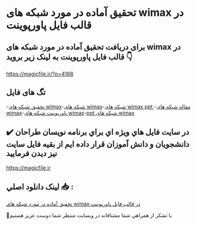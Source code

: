 # تحقیق آماده در مورد شبکه های wimax در قالب فایل پاورپوینت

## برای دریافت تحقیق آماده در مورد شبکه های wimax در قالب فایل پاورپوینت به لینک زیر بروید 👇

https://magicfile.ir/?p=4188

## تگ های فایل

-[تحقیق شبکه های wimax](https://magicfile.ir/product/%d8%aa%d8%ad%d9%82%db%8c%d9%82-%d8%b4%d8%a8%da%a9%d9%87-%d9%87%d8%a7%db%8c-wimax-%d8%af%d8%b1%d9%be%d8%a7%d9%88%d8%b1%d9%be%d9%88%db%8c%d9%86%d8%aa/)-[شبکه های wimax](https://magicfile.ir/product/%d8%aa%d8%ad%d9%82%db%8c%d9%82-%d8%b4%d8%a8%da%a9%d9%87-%d9%87%d8%a7%db%8c-wimax-%d8%af%d8%b1%d9%be%d8%a7%d9%88%d8%b1%d9%be%d9%88%db%8c%d9%86%d8%aa/)-[شبکه های wimax ppt ](https://magicfile.ir/product/%d8%aa%d8%ad%d9%82%db%8c%d9%82-%d8%b4%d8%a8%da%a9%d9%87-%d9%87%d8%a7%db%8c-wimax-%d8%af%d8%b1%d9%be%d8%a7%d9%88%d8%b1%d9%be%d9%88%db%8c%d9%86%d8%aa/)-[مقاله شبکه های wimax](https://magicfile.ir/product/%d8%aa%d8%ad%d9%82%db%8c%d9%82-%d8%b4%d8%a8%da%a9%d9%87-%d9%87%d8%a7%db%8c-wimax-%d8%af%d8%b1%d9%be%d8%a7%d9%88%d8%b1%d9%be%d9%88%db%8c%d9%86%d8%aa/)-[پاورپوینت شبکه های wimax](https://magicfile.ir/product/%d8%aa%d8%ad%d9%82%db%8c%d9%82-%d8%b4%d8%a8%da%a9%d9%87-%d9%87%d8%a7%db%8c-wimax-%d8%af%d8%b1%d9%be%d8%a7%d9%88%d8%b1%d9%be%d9%88%db%8c%d9%86%d8%aa/)-[ppt شبکه های wimax](https://magicfile.ir/product/%d8%aa%d8%ad%d9%82%db%8c%d9%82-%d8%b4%d8%a8%da%a9%d9%87-%d9%87%d8%a7%db%8c-wimax-%d8%af%d8%b1%d9%be%d8%a7%d9%88%d8%b1%d9%be%d9%88%db%8c%d9%86%d8%aa/)

## ✔️ در سايت فايل هاي ويژه اي براي برنامه نويسان طراحان دانشجويان و دانش آموزان قرار داده ايم از بقيه فايل سايت نيز ديدن فرماييد

https://magicfile.ir


## لينک دانلود اصلي 📥 :

[تحقیق آماده در مورد شبکه های wimax در قالب فایل پاورپوینت](https://magicfile.ir/product/%d8%aa%d8%ad%d9%82%db%8c%d9%82-%d8%b4%d8%a8%da%a9%d9%87-%d9%87%d8%a7%db%8c-wimax-%d8%af%d8%b1%d9%be%d8%a7%d9%88%d8%b1%d9%be%d9%88%db%8c%d9%86%d8%aa/) 


🙏با تشکر از همراهي شما مشتاقانه در وبسایت منتظر شما دوست عزیز هستیم

